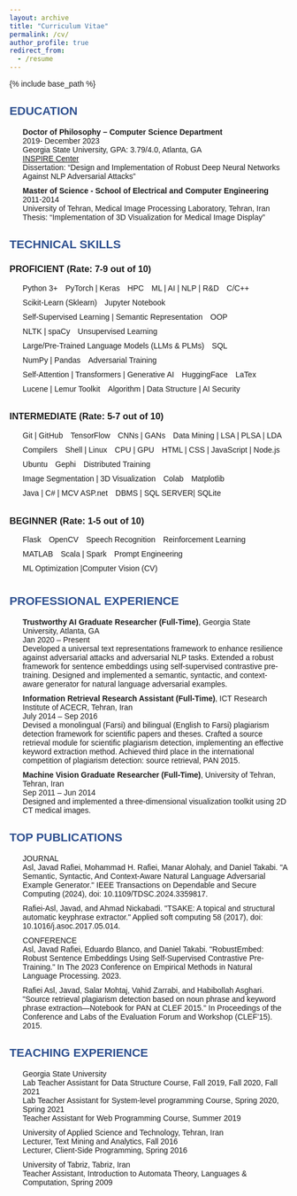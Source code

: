 ```yaml
---
layout: archive
title: "Curriculum Vitae"
permalink: /cv/
author_profile: true
redirect_from:
  - /resume
---
```


{% include base_path %}

<head>
    <meta charset="UTF-8">
    <meta name="viewport" content="width=device-width, initial-scale=1.0">
    <title>CV - Javad Rafiei Asl</title>
    <style>
        body { font-family: Arial, sans-serif; margin: 20px; }
        h2 { color: #2E5090; }
        ul { list-style-type: none; }
        li { margin-bottom: 10px; }
        .section { margin-bottom: 20px; }
        .skills li { display: inline-block; margin-right: 10px; }
        .rating { font-size: 0.8em; }
    </style>
</head>
<body>
    <div class="section">
        <h2>EDUCATION</h2>
        <ul>
            <li><strong>Doctor of Philosophy – Computer Science Department</strong><br>2019- December 2023<br>Georgia State University, GPA: 3.79/4.0, Atlanta, GA<br><a href="https://inspire.gsu.edu/">INSPIRE Center</a><br>Dissertation: “Design and Implementation of Robust Deep Neural Networks Against NLP Adversarial Attacks”</li>
            <li><strong>Master of Science - School of Electrical and Computer Engineering</strong><br>2011-2014<br>University of Tehran, Medical Image Processing Laboratory, Tehran, Iran<br>Thesis: “Implementation of 3D Visualization for Medical Image Display”</li>
        </ul>
    </div>
    <div class="section">
        <h2>TECHNICAL SKILLS</h2>
        <h3>PROFICIENT (Rate: 7-9 out of 10)</h3>
        <ul class="skills">
            <li>Python 3+</li>
            <li>PyTorch | Keras</li>
            <li>HPC</li>
            <li>ML | AI | NLP | R&D</li>
            <li>C/C++</li>
            <li>Scikit-Learn (Sklearn)</li>
            <li>Jupyter Notebook</li>
            <li>Self-Supervised Learning | Semantic Representation</li>
            <li>OOP</li>
            <li>NLTK | spaCy</li>
            <li>Unsupervised Learning</li>
            <li>Large/Pre-Trained Language Models (LLMs & PLMs)</li>
            <li>SQL</li>
            <li>NumPy | Pandas</li>
            <li>Adversarial Training</li>
            <li>Self-Attention | Transformers | Generative AI</li>
            <li>HuggingFace</li>
            <li>LaTex</li>
            <li>Lucene | Lemur Toolkit</li>
            <li>Algorithm | Data Structure | AI Security</li>
        </ul>
        <h3>INTERMEDIATE (Rate: 5-7 out of 10)</h3>
        <ul class="skills">
            <li>Git | GitHub</li>
            <li>TensorFlow</li>
            <li>CNNs | GANs</li>
            <li>Data Mining | LSA | PLSA | LDA</li>
            <li>Compilers</li>
            <li>Shell | Linux</li>
            <li>CPU | GPU</li>
            <li>HTML | CSS | JavaScript | Node.js</li>
            <li>Ubuntu</li>
            <li>Gephi</li>
            <li>Distributed Training</li>
            <li>Image Segmentation | 3D Visualization</li>
            <li>Colab</li>
            <li>Matplotlib</li>
            <li>Java | C# | MCV ASP.net</li>
            <li>DBMS | SQL SERVER| SQLite</li>
        </ul>
        <h3>BEGINNER (Rate: 1-5 out of 10)</h3>
        <ul class="skills">
            <li>Flask</li>
            <li>OpenCV</li>
            <li>Speech Recognition</li>
            <li>Reinforcement Learning</li>
            <li>MATLAB</li>
            <li>Scala | Spark</li>
            <li>Prompt Engineering</li>
            <li>ML Optimization |Computer Vision (CV)</li>
        </ul>
    </div>
    <div class="section">
        <h2>PROFESSIONAL EXPERIENCE</h2>
        <ul>
            <li><strong>Trustworthy AI Graduate Researcher (Full-Time)</strong>, Georgia State University, Atlanta, GA<br>Jan 2020 – Present<br>Developed a universal text representations framework to enhance resilience against adversarial attacks and adversarial NLP tasks. Extended a robust framework for sentence embeddings using self-supervised contrastive pre-training. Designed and implemented a semantic, syntactic, and context-aware generator for natural language adversarial examples.</li>
            <li><strong>Information Retrieval Research Assistant (Full-Time)</strong>, ICT Research Institute of ACECR, Tehran, Iran<br>July 2014 – Sep 2016<br>Devised a monolingual (Farsi) and bilingual (English to Farsi) plagiarism detection framework for scientific papers and theses. Crafted a source retrieval module for scientific plagiarism detection, implementing an effective keyword extraction method. Achieved third place in the international competition of plagiarism detection: source retrieval, PAN 2015.</li>
            <li><strong>Machine Vision Graduate Researcher (Full-Time)</strong>, University of Tehran, Tehran, Iran<br>Sep 2011 – Jun 2014<br>Designed and implemented a three-dimensional visualization toolkit using 2D CT medical images.</li>
        </ul>
    </div>
    <div class="section">
        <h2>TOP PUBLICATIONS</h2>
        <ul>
            <li>JOURNAL<br>Asl, Javad Rafiei, Mohammad H. Rafiei, Manar Alohaly, and Daniel Takabi. "A Semantic, Syntactic, And Context-Aware Natural Language Adversarial Example Generator." IEEE Transactions on Dependable and Secure Computing (2024), doi: 10.1109/TDSC.2024.3359817.</li>
            <li>Rafiei-Asl, Javad, and Ahmad Nickabadi. "TSAKE: A topical and structural automatic keyphrase extractor." Applied soft computing 58 (2017), doi: 10.1016/j.asoc.2017.05.014.</li>
            <li>CONFERENCE<br>Asl, Javad Rafiei, Eduardo Blanco, and Daniel Takabi. "RobustEmbed: Robust Sentence Embeddings Using Self-Supervised Contrastive Pre-Training." In The 2023 Conference on Empirical Methods in Natural Language Processing. 2023.</li>
            <li>Rafiei Asl, Javad, Salar Mohtaj, Vahid Zarrabi, and Habibollah Asghari. "Source retrieval plagiarism detection based on noun phrase and keyword phrase extraction—Notebook for PAN at CLEF 2015." In Proceedings of the Conference and Labs of the Evaluation Forum and Workshop (CLEF’15). 2015.</li>
        </ul>
    </div>
    <div class="section">
        <h2>TEACHING EXPERIENCE</h2>
        <ul>
            <li>Georgia State University<br>Lab Teacher Assistant for Data Structure Course, Fall 2019, Fall 2020, Fall 2021<br>Lab Teacher Assistant for System-level programming Course, Spring 2020, Spring 2021<br>Teacher Assistant for Web Programming Course, Summer 2019</li>
            <li>University of Applied Science and Technology, Tehran, Iran<br>Lecturer, Text Mining and Analytics, Fall 2016<br>Lecturer, Client-Side Programming, Spring 2016</li>
            <li>University of Tabriz, Tabriz, Iran<br>Teacher Assistant, Introduction to Automata Theory, Languages & Computation, Spring 2009</li>
        </ul>
    </div>
</body>
